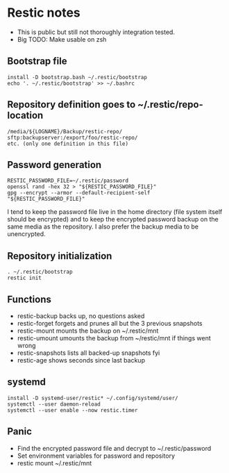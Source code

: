 # Restic notes

* This is public but still not thoroughly integration tested.
* Big TODO: Make usable on zsh

## Bootstrap file

```
install -D bootstrap.bash ~/.restic/bootstrap
echo '. ~/.restic/bootstrap' >> ~/.bashrc
```

## Repository definition goes to ~/.restic/repo-location

```
/media/${LOGNAME}/Backup/restic-repo/
sftp:backupserver:/export/foo/restic-repo/
etc. (only one definition in this file)
```

## Password generation

```
RESTIC_PASSWORD_FILE=~/.restic/password
openssl rand -hex 32 > "${RESTIC_PASSWORD_FILE}"
gpg --encrypt --armor --default-recipient-self "${RESTIC_PASSWORD_FILE}"
```

I tend to keep the password file live in the home directory (file system itself
should be encrypted) and to keep the encrypted password backup on the same media
as the repository. I also prefer the backup media to be unencrypted.

## Repository initialization

```
. ~/.restic/bootstrap
restic init
```

## Functions

* restic-backup backs up, no questions asked
* restic-forget forgets and prunes all but the 3 previous snapshots
* restic-mount mounts the backup on ~/.restic/mnt
* restic-umount umounts the backup from ~/restic/mnt if things went wrong
* restic-snapshots lists all backed-up snapshots fyi
* restic-age shows seconds since last backup

## systemd

```
install -D systemd-user/restic* ~/.config/systemd/user/
systemctl --user daemon-reload
systemctl --user enable --now restic.timer
```

## Panic

* Find the encrypted password file and decrypt to ~/.restic/password
* Set environment variables for password and repository
* restic mount ~/.restic/mnt
